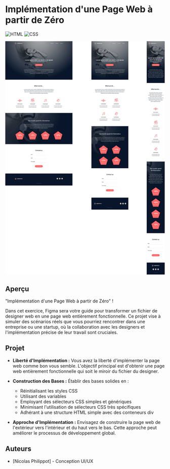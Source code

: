 # Implémentation d'une Page Web à partir de Zéro

![HTML](https://img.shields.io/badge/HTML-5-blue?style=for-the-badge&logo=html5&logoColor=white)
![CSS](https://img.shields.io/badge/CSS-3-blue?style=for-the-badge&logo=css3&logoColor=white)

![image](https://github.com/SimonDesc/holbertonschool-headphones/blob/main/60df485eb772ecbad54a.jpg)


## Aperçu

"Implémentation d'une Page Web à partir de Zéro" !

Dans cet exercice, Figma sera votre guide pour transformer un fichier de designer web en une page web entièrement fonctionnelle. Ce projet vise à simuler des scénarios réels que vous pourriez rencontrer dans une entreprise ou une startup, où la collaboration avec les designers et l'implémentation précise de leur travail sont cruciales.

## Projet

- **Liberté d'Implémentation :** Vous avez la liberté d'implémenter la page web comme bon vous semble. L'objectif principal est d'obtenir une page web entièrement fonctionnelle qui soit le miroir du fichier du designer.

- **Construction des Bases :** Établir des bases solides en :
  - Réinitialisant les styles CSS
  - Utilisant des variables
  - Employant des sélecteurs CSS simples et génériques
  - Minimisant l'utilisation de sélecteurs CSS très spécifiques
  - Adhérant à une structure HTML simple avec des conteneurs div

- **Approche d'Implémentation :** Envisagez de construire la page web de l'extérieur vers l'intérieur et du haut vers le bas. Cette approche peut améliorer le processus de développement global.


## Auteurs

- [Nicolas Philippot] - Conception UI/UX
